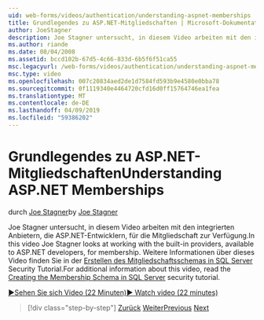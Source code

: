 ```yaml
---
uid: web-forms/videos/authentication/understanding-aspnet-memberships
title: Grundlegendes zu ASP.NET-Mitgliedschaften | Microsoft-Dokumentation
author: JoeStagner
description: Joe Stagner untersucht, in diesem Video arbeiten mit den integrierten Anbietern, die ASP.NET-Entwicklern, für die Mitgliedschaft zur Verfügung. Weitere Informationen zu vorhanden, um...
ms.author: riande
ms.date: 08/04/2008
ms.assetid: bccd102b-67d5-4c66-833d-6b5f6f51ca55
msc.legacyurl: /web-forms/videos/authentication/understanding-aspnet-memberships
msc.type: video
ms.openlocfilehash: 007c20834aed2de1d7584fd593b9e4580e0bba78
ms.sourcegitcommit: 0f1119340e4464720cfd16d0ff15764746ea1fea
ms.translationtype: MT
ms.contentlocale: de-DE
ms.lasthandoff: 04/09/2019
ms.locfileid: "59386202"
---
```

# <a name="understanding-aspnet-memberships"></a><span data-ttu-id="44e8e-104">Grundlegendes zu ASP.NET-Mitgliedschaften</span><span class="sxs-lookup"><span data-stu-id="44e8e-104">Understanding ASP.NET Memberships</span></span>

<span data-ttu-id="44e8e-105">durch [Joe Stagner](https://github.com/JoeStagner)</span><span class="sxs-lookup"><span data-stu-id="44e8e-105">by [Joe Stagner](https://github.com/JoeStagner)</span></span>

<span data-ttu-id="44e8e-106">Joe Stagner untersucht, in diesem Video arbeiten mit den integrierten Anbietern, die ASP.NET-Entwicklern, für die Mitgliedschaft zur Verfügung.</span><span class="sxs-lookup"><span data-stu-id="44e8e-106">In this video Joe Stagner looks at working with the built-in providers, available to ASP.NET developers, for membership.</span></span> <span data-ttu-id="44e8e-107">Weitere Informationen über dieses Video finden Sie in der [Erstellen des Mitgliedschaftsschemas in SQL Server](../../overview/older-versions-security/membership/creating-the-membership-schema-in-sql-server-vb.md) Security Tutorial.</span><span class="sxs-lookup"><span data-stu-id="44e8e-107">For additional information about this video, read the [Creating the Membership Schema in SQL Server](../../overview/older-versions-security/membership/creating-the-membership-schema-in-sql-server-vb.md) security tutorial.</span></span>

[<span data-ttu-id="44e8e-108">&#9654;Sehen Sie sich Video (22 Minuten)</span><span class="sxs-lookup"><span data-stu-id="44e8e-108">&#9654; Watch video (22 minutes)</span></span>](https://channel9.msdn.com/Blogs/ASP-NET-Site-Videos/understanding-aspnet-memberships)

> [!div class="step-by-step"]
> <span data-ttu-id="44e8e-109">[Zurück](use-custom-principal-objects.md)
> [Weiter](configuring-sql-to-work-with-membership-schemas.md)</span><span class="sxs-lookup"><span data-stu-id="44e8e-109">[Previous](use-custom-principal-objects.md)
[Next](configuring-sql-to-work-with-membership-schemas.md)</span></span>
